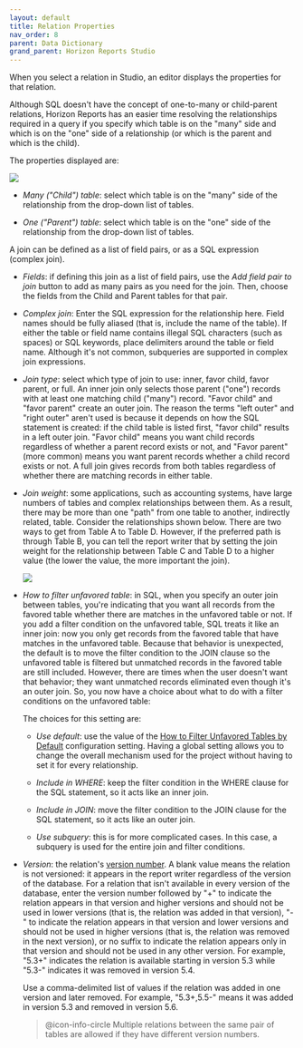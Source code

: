 ```yaml
---
layout: default
title: Relation Properties
nav_order: 8
parent: Data Dictionary
grand_parent: Horizon Reports Studio
---
```


When you select a relation in Studio, an editor displays the properties for that relation.

Although SQL doesn't have the concept of one-to-many or child-parent relations, Horizon Reports has an easier time resolving the relationships required in a query if you specify which table is on the "many" side and which is on the "one" side of a relationship (or which is the parent and which is the child).

The properties displayed are:

![](IMAGES\RELATIONPROPS.PNG)

* *Many ("Child") table*: select which table is on the "many" side of the relationship from the drop-down list of tables. 

* *One ("Parent") table*: select which table is on the "one" side of the relationship from the drop-down list of tables. 


A join can be defined as a list of field pairs, or as a SQL expression (complex join).

* *Fields*: if defining this join as a list of field pairs, use the *Add field pair to join* button to add as many pairs as you need for the join. Then, choose the fields from the Child and Parent tables for that pair. 

* *Complex join*: Enter the SQL expression for the relationship here. Field names should be fully aliased (that is, include the name of the table). If either the table or field name contains illegal SQL characters (such as spaces) or SQL keywords, place delimiters around the table or field name. Although it's not common, subqueries are supported in complex join expressions.

* *Join type*: select which type of join to use: inner, favor child, favor parent, or full. An inner join only selects those parent ("one") records with at least one matching child ("many") record. "Favor child" and "favor parent" create an outer join. The reason the terms "left outer" and "right outer" aren't used is because it depends on how the SQL statement is created: if the child table is listed first, "favor child" results in a left outer join. "Favor child" means you want child records regardless of whether a parent record exists or not, and "Favor parent" (more common) means you want parent records whether a child record exists or not. A full join gives records from both tables regardless of whether there are matching records in either table.

* *Join weight*: some applications, such as accounting systems, have large numbers of tables and complex relationships between them. As a result, there may be more than one "path" from one table to another, indirectly related, table. Consider the relationships shown below. There are two ways to get from Table A to Table D. However, if the preferred path is through Table B, you can tell the report writer that by setting the join weight for the relationship between Table C and Table D to a higher value (the lower the value, the more important the join).

    ![](IMAGES\RELATIONTREE.GIF)

* *How to filter unfavored table*: in SQL, when you specify an outer join between tables, you're indicating that you want all records from the favored table whether there are matches in the unfavored table or not. If you add a filter condition on the unfavored table, SQL treats it like an inner join: now you only get records from the favored table that have matches in the unfavored table. Because that behavior is unexpected, the default is to move the filter condition to the JOIN clause so the unfavored table is filtered but unmatched records in the favored table are still included. However, there are times when the user doesn't want that behavior; they want unmatched records eliminated even though it's an outer join. So, you now have a choice about what to do with a filter conditions on the unfavored table:

    The choices for this setting are:

    * *Use default*: use the value of the [How to Filter Unfavored Tables by Default](VFPS://Topic/_4KA0Q8KSS) configuration setting. Having a global setting allows you to change the overall mechanism used for the project without having to set it for every relationship.

    * *Include in WHERE*: keep the filter condition in the WHERE clause for the SQL statement, so it acts like an inner join.

    * *Include in JOIN*: move the filter condition to the JOIN clause for the SQL statement, so it acts like an outer join.

    * *Use subquery*: this is for more complicated cases. In this case, a subquery is used for the entire join and filter conditions.

* *Version*: the relation's [version number](vfps://Topic/_2M70UOIFZ). A blank value means the relation is not versioned: it appears in the report writer regardless of the version of the database. For a relation that isn't available in every version of the database, enter the version number followed by "+" to indicate the relation appears in that version and higher versions and should not be used in lower versions (that is, the relation was added in that version), "-" to indicate the relation appears in that version and lower versions and should not be used in higher versions (that is, the relation was removed in the next version), or no suffix to indicate the relation appears only in that version and should not be used in any other version. For example, "5.3+" indicates the relation is available starting in version 5.3 while "5.3-" indicates it was removed in version 5.4.

    Use a comma-delimited list of values if the relation was added in one version and later removed. For example, "5.3+,5.5-" means it was added in version 5.3 and removed in version 5.6.

    > @icon-info-circle Multiple relations between the same pair of tables are allowed if they have different version numbers.